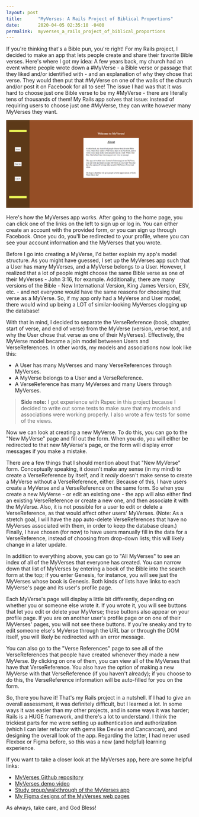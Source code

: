 ```yaml
---
layout: post
title:      "MyVerses: A Rails Project of Biblical Proportions"
date:       2020-04-05 02:35:10 -0400
permalink:  myverses_a_rails_project_of_biblical_proportions
---
```



If you're thinking that's a Bible pun, you're right! For my Rails project, I decided to make an app that lets people create and share their favorite Bible verses. Here's where I got my idea: A few years back, my church had an event where people wrote down a #MyVerse - a Bible verse or passage that they liked and/or identified with - and an explanation of why they chose that verse. They would then put that #MyVerse on one of the walls of the church and/or post it on Facebook for all to see! The issue I had was that it was hard to choose just one Bible verse to be my #MyVerse - there are literally tens of thousands of them! My Rails app solves that issue: instead of requiring users to choose just one #MyVerse, they can write however many MyVerses they want.

<img src="../img/my-verses/my-verses-home-page.png" alt="MyVerses home page" />

Here's how the MyVerses app works. After going to the home page, you can click one of the links on the left to sign up or log in. You can either create an account with the provided form, or you can sign up through Facebook. Once you do, you'll be redirected to your profile, where you can see your account information and the MyVerses that you wrote.

Before I go into creating a MyVerse, I'd better explain my app's model structure. As you might have guessed, I set up the MyVerses app such that a User has many MyVerses, and a MyVerse belongs to a User. However, I realized that a lot of people might choose the same Bible verse as one of their MyVerses - John 3:16, for example. Additionally, there are many versions of the Bible - New International Version, King James Version, ESV, etc. - and not everyone would have the same reasons for choosing that verse as a MyVerse. So, if my app only had a MyVerse and User model, there would wind up being a LOT of similar-looking MyVerses clogging up the database! 

With that in mind, I decided to separate the VerseReference (book, chapter, start of verse, and end of verse) from the MyVerse (version, verse text, and why the User chose that verse as one of their MyVerses). Effectively, the MyVerse model became a join model betweeen Users and VerseReferences. In other words, my models and associations now look like this:

* A User has many MyVerses and many VerseReferences through MyVerses.
* A MyVerse belongs to a User and a VerseReference.
* A VerseReference has many MyVerses and many Users through MyVerses.

> **Side note:** I got experience with Rspec in this project because I decided to write out some tests to make sure that my models and associations were working properly. I also wrote a few tests for some of the views.
> 

Now we can look at creating a new MyVerse. To do this, you can go to the "New MyVerse" page and fill out the form. When you do, you will either be redirected to that new MyVerse's page, or the form will display error messages if you make a mistake.

There are a few things that I should mention about that "New MyVerse" form. Conceptually speaking, it doesn't make any sense (in my mind) to create a VerseReference by itself, and it *really* doesn't make sense to create a MyVerse without a VerseReference, either. Because of this, I have users create a MyVerse and a VerseReference on the same form. So when you create a new MyVerse - or edit an existing one - the app will also either find an existing VerseReference or create a new one, and then associate it with the MyVerse. Also, it is not possible for a user to edit or delete a VerseReference, as that would affect other users' MyVerses. (Note: As a stretch goal, I will have the app auto-delete VerseReferences that have no MyVerses associated with them, in order to keep the database clean.) Finally, I have chosen (for now) to have users manually fill in the data for a VerseReference, instead of choosing from drop-down lists; this will likely change in a later update.

In addition to everything above, you can go to "All MyVerses" to see an index of all of the MyVerses that everyone has created. You can narrow down that list of MyVerses by entering a book of the Bible into the search form at the top; if you enter Genesis, for instance, you will see just the MyVerses whose book is Genesis. Both kinds of lists have links to each MyVerse's page and its user's profile page. 

Each MyVerse's page will display a little bit differently, depending on whether you or someone else wrote it. If you wrote it, you will see buttons that let you edit or delete your MyVerse; these buttons also appear on your profile page. If you are on another user's profile page or on one of their MyVerses' pages, you will not see these buttons. If you're sneaky and try to edit someone else's MyVerse through the URL bar or through the DOM itself, you will likely be redirected with an error message.

You can also go to the "Verse References" page to see all of the VerseReferences that people have created whenever they made a new MyVerse. By clicking on one of them, you can view all of the MyVerses that have that VerseReference. You also have the option of making a new MyVerse with that VerseReference (if you haven't already); if you choose to do this, the VerseReference information will be auto-filled for you on the form.

So, there you have it! That's my Rails project in a nutshell. If I had to give an overall assessment, it was definitely difficult, but I learned a lot. In some ways it was easier than my other projects, and in some ways it was harder; Rails is a HUGE framework, and there's a lot to understand. I think the trickiest parts for me were setting up authentication and authorization (which I can later refactor with gems like Devise and Cancancan), and designing the overall look of the app. Regarding the latter, I had never used Flexbox or Figma before, so this was a new (and helpful) learning experience.

If you want to take a closer look at the MyVerses app, here are some helpful links:

* [MyVerses Github repository](https://github.com/Sdcrouse/my-verses)
* [MyVerses demo video](https://www.loom.com/share/1a1cfaaba80e4f86af2298bc4170c8db)
* [Study group/walkthrough of the MyVerses app](https://www.youtube.com/watch?v=nFCklCUEjuE&feature=youtu.be)
* [My Figma designs of the MyVerses web pages](https://www.figma.com/file/ZVn3NeqHjnaxdM7MqjAjz1/Web-Pages?node-id=0%3A1)

As always, take care, and God Bless!
